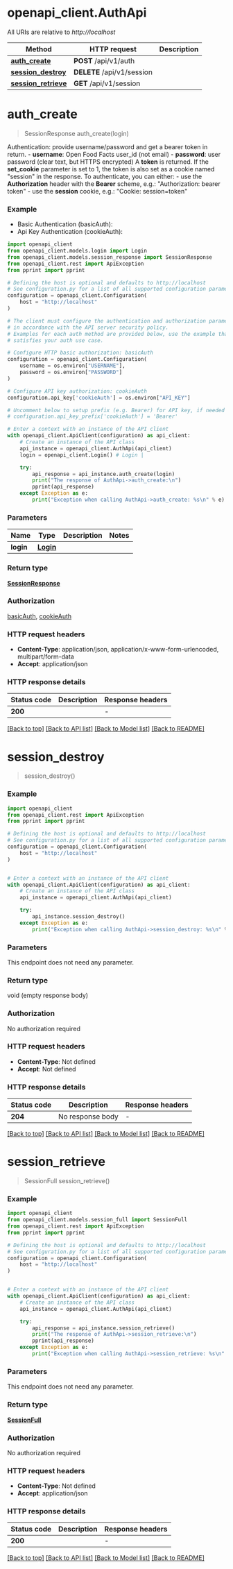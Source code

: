 # openapi_client.AuthApi

All URIs are relative to *http://localhost*

Method | HTTP request | Description
------------- | ------------- | -------------
[**auth_create**](AuthApi.md#auth_create) | **POST** /api/v1/auth | 
[**session_destroy**](AuthApi.md#session_destroy) | **DELETE** /api/v1/session | 
[**session_retrieve**](AuthApi.md#session_retrieve) | **GET** /api/v1/session | 


# **auth_create**
> SessionResponse auth_create(login)



Authentication: provide username/password and get a bearer token in return.  - **username**: Open Food Facts user_id (not email) - **password**: user password (clear text, but HTTPS encrypted)  A **token** is returned. If the **set_cookie** parameter is set to 1, the token is also set as a cookie named \"session\" in the response.  To authenticate, you can either: - use the **Authorization** header with the **Bearer** scheme, e.g.: \"Authorization: bearer token\" - use the **session** cookie, e.g.: \"Cookie: session=token\"

### Example

* Basic Authentication (basicAuth):
* Api Key Authentication (cookieAuth):

```python
import openapi_client
from openapi_client.models.login import Login
from openapi_client.models.session_response import SessionResponse
from openapi_client.rest import ApiException
from pprint import pprint

# Defining the host is optional and defaults to http://localhost
# See configuration.py for a list of all supported configuration parameters.
configuration = openapi_client.Configuration(
    host = "http://localhost"
)

# The client must configure the authentication and authorization parameters
# in accordance with the API server security policy.
# Examples for each auth method are provided below, use the example that
# satisfies your auth use case.

# Configure HTTP basic authorization: basicAuth
configuration = openapi_client.Configuration(
    username = os.environ["USERNAME"],
    password = os.environ["PASSWORD"]
)

# Configure API key authorization: cookieAuth
configuration.api_key['cookieAuth'] = os.environ["API_KEY"]

# Uncomment below to setup prefix (e.g. Bearer) for API key, if needed
# configuration.api_key_prefix['cookieAuth'] = 'Bearer'

# Enter a context with an instance of the API client
with openapi_client.ApiClient(configuration) as api_client:
    # Create an instance of the API class
    api_instance = openapi_client.AuthApi(api_client)
    login = openapi_client.Login() # Login | 

    try:
        api_response = api_instance.auth_create(login)
        print("The response of AuthApi->auth_create:\n")
        pprint(api_response)
    except Exception as e:
        print("Exception when calling AuthApi->auth_create: %s\n" % e)
```



### Parameters


Name | Type | Description  | Notes
------------- | ------------- | ------------- | -------------
 **login** | [**Login**](Login.md)|  | 

### Return type

[**SessionResponse**](SessionResponse.md)

### Authorization

[basicAuth](../README.md#basicAuth), [cookieAuth](../README.md#cookieAuth)

### HTTP request headers

 - **Content-Type**: application/json, application/x-www-form-urlencoded, multipart/form-data
 - **Accept**: application/json

### HTTP response details

| Status code | Description | Response headers |
|-------------|-------------|------------------|
**200** |  |  -  |

[[Back to top]](#) [[Back to API list]](../README.md#documentation-for-api-endpoints) [[Back to Model list]](../README.md#documentation-for-models) [[Back to README]](../README.md)

# **session_destroy**
> session_destroy()



### Example


```python
import openapi_client
from openapi_client.rest import ApiException
from pprint import pprint

# Defining the host is optional and defaults to http://localhost
# See configuration.py for a list of all supported configuration parameters.
configuration = openapi_client.Configuration(
    host = "http://localhost"
)


# Enter a context with an instance of the API client
with openapi_client.ApiClient(configuration) as api_client:
    # Create an instance of the API class
    api_instance = openapi_client.AuthApi(api_client)

    try:
        api_instance.session_destroy()
    except Exception as e:
        print("Exception when calling AuthApi->session_destroy: %s\n" % e)
```



### Parameters

This endpoint does not need any parameter.

### Return type

void (empty response body)

### Authorization

No authorization required

### HTTP request headers

 - **Content-Type**: Not defined
 - **Accept**: Not defined

### HTTP response details

| Status code | Description | Response headers |
|-------------|-------------|------------------|
**204** | No response body |  -  |

[[Back to top]](#) [[Back to API list]](../README.md#documentation-for-api-endpoints) [[Back to Model list]](../README.md#documentation-for-models) [[Back to README]](../README.md)

# **session_retrieve**
> SessionFull session_retrieve()



### Example


```python
import openapi_client
from openapi_client.models.session_full import SessionFull
from openapi_client.rest import ApiException
from pprint import pprint

# Defining the host is optional and defaults to http://localhost
# See configuration.py for a list of all supported configuration parameters.
configuration = openapi_client.Configuration(
    host = "http://localhost"
)


# Enter a context with an instance of the API client
with openapi_client.ApiClient(configuration) as api_client:
    # Create an instance of the API class
    api_instance = openapi_client.AuthApi(api_client)

    try:
        api_response = api_instance.session_retrieve()
        print("The response of AuthApi->session_retrieve:\n")
        pprint(api_response)
    except Exception as e:
        print("Exception when calling AuthApi->session_retrieve: %s\n" % e)
```



### Parameters

This endpoint does not need any parameter.

### Return type

[**SessionFull**](SessionFull.md)

### Authorization

No authorization required

### HTTP request headers

 - **Content-Type**: Not defined
 - **Accept**: application/json

### HTTP response details

| Status code | Description | Response headers |
|-------------|-------------|------------------|
**200** |  |  -  |

[[Back to top]](#) [[Back to API list]](../README.md#documentation-for-api-endpoints) [[Back to Model list]](../README.md#documentation-for-models) [[Back to README]](../README.md)

